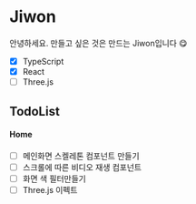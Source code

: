 # Jiwon

안녕하세요.
만들고 싶은 것은 만드는 Jiwon입니다 😋

- [x] TypeScript
- [x] React
- [ ] Three.js

## TodoList

#### Home

- [ ] 메인화면 스켈레톤 컴포넌트 만들기
- [ ] 스크롤에 따른 비디오 재생 컴포넌트
- [ ] 화면 색 필터만들기
- [ ] Three.js 이펙트
